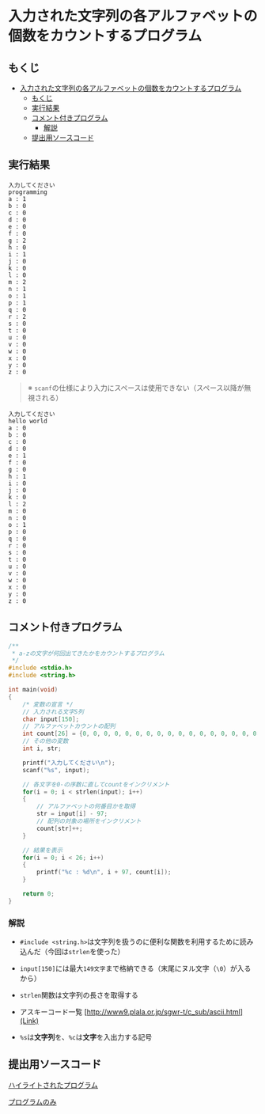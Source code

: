 # 入力された文字列の各アルファベットの個数をカウントするプログラム

## もくじ

<!-- TOC -->

- [入力された文字列の各アルファベットの個数をカウントするプログラム](#入力された文字列の各アルファベットの個数をカウントするプログラム)
    - [もくじ](#もくじ)
    - [実行結果](#実行結果)
    - [コメント付きプログラム](#コメント付きプログラム)
        - [解説](#解説)
    - [提出用ソースコード](#提出用ソースコード)

<!-- /TOC -->

## 実行結果

```
入力してください
programming
a : 1
b : 0
c : 0
d : 0
e : 0
f : 0
g : 2
h : 0
i : 1
j : 0
k : 0
l : 0
m : 2
n : 1
o : 1
p : 1
q : 0
r : 2
s : 0
t : 0
u : 0
v : 0
w : 0
x : 0
y : 0
z : 0
```

> ※ `scanf`の仕様により入力にスペースは使用できない（スペース以降が無視される）

```
入力してください
hello world
a : 0
b : 0
c : 0
d : 0
e : 1
f : 0
g : 0
h : 1
i : 0
j : 0
k : 0
l : 2
m : 0
n : 0
o : 1
p : 0
q : 0
r : 0
s : 0
t : 0
u : 0
v : 0
w : 0
x : 0
y : 0
z : 0
```

## コメント付きプログラム

```c
/**
 * a-zの文字が何回出てきたかをカウントするプログラム
 */
#include <stdio.h>
#include <string.h>

int main(void)
{
    /* 変数の宣言 */
    // 入力される文字S列
    char input[150];
    // アルファベットカウントの配列
    int count[26] = {0, 0, 0, 0, 0, 0, 0, 0, 0, 0, 0, 0, 0, 0, 0, 0, 0, 0, 0, 0, 0, 0, 0, 0, 0, 0};
    // その他の変数
    int i, str;

    printf("入力してください\n");
    scanf("%s", input);

    // 各文字を0-の序数に直してcountをインクリメント
    for(i = 0; i < strlen(input); i++)
    {
        // アルファベットの何番目かを取得
        str = input[i] - 97;
        // 配列の対象の場所をインクリメント
        count[str]++;
    }

    // 結果を表示
    for(i = 0; i < 26; i++)
    {
        printf("%c : %d\n", i + 97, count[i]);
    }

    return 0;
}
```

### 解説

* `#include <string.h>`は文字列を扱うのに便利な関数を利用するために読み込んだ（今回は`strlen`を使った）

* `input[150]`には最大`149文字`まで格納できる（末尾にヌル文字（`\0`）が入るから）

* `strlen`関数は文字列の長さを取得する

* アスキーコード一覧 [http://www9.plala.or.jp/sgwr-t/c_sub/ascii.html](Link)

* `%s`は**文字列**を、`%c`は**文字**を入出力する記号

## 提出用ソースコード

[ハイライトされたプログラム](./program.c)

[プログラムのみ](https://raw.githubusercontent.com/simochee/c-unit-recognition/master/alice/program.c)
